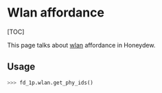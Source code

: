# Wlan affordance

[TOC]

This page talks about [wlan] affordance in Honeydew.

## Usage
```python
>>> fd_1p.wlan.get_phy_ids()
```

[wlan]: ../interfaces/affordances/wlan/wlan.py
